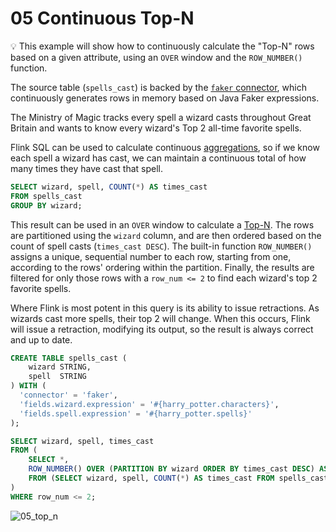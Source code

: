 # 05 Continuous Top-N

:bulb: This example will show how to continuously calculate the "Top-N" rows based on a given attribute, using an `OVER` window and the `ROW_NUMBER()` function.

The source table (`spells_cast`) is backed by the [`faker` connector](https://github.com/knaufk/flink-faker), which continuously generates rows in memory based on Java Faker expressions.

The Ministry of Magic tracks every spell a wizard casts throughout Great Britain and wants to know every wizard's Top 2 all-time favorite spells. 

Flink SQL can be used to calculate continuous [aggregations](.../foundations/05/05_group_by.md), so if we know
each spell a wizard has cast, we can maintain a continuous total of how many times they have cast that spell. 

```sql
SELECT wizard, spell, COUNT(*) AS times_cast
FROM spells_cast
GROUP BY wizard;
```

This result can be used in an `OVER` window to calculate a [Top-N](https://docs.ververica.com/user_guide/sql_development/queries.html#top-n).
The rows are partitioned using the `wizard` column, and are then ordered based on the count of spell casts (`times_cast DESC`). 
The built-in function `ROW_NUMBER()` assigns a unique, sequential number to each row, starting from one, according to the rows' ordering within the partition.
Finally, the results are filtered for only those rows with a `row_num <= 2` to find each wizard's top 2 favorite spells. 

Where Flink is most potent in this query is its ability to issue retractions.
As wizards cast more spells, their top 2 will change. 
When this occurs, Flink will issue a retraction, modifying its output, so the result is always correct and up to date. 


```sql
CREATE TABLE spells_cast (
    wizard STRING,
    spell  STRING
) WITH (
  'connector' = 'faker',
  'fields.wizard.expression' = '#{harry_potter.characters}',
  'fields.spell.expression' = '#{harry_potter.spells}'
);

SELECT wizard, spell, times_cast
FROM (
    SELECT *,
    ROW_NUMBER() OVER (PARTITION BY wizard ORDER BY times_cast DESC) AS row_num
    FROM (SELECT wizard, spell, COUNT(*) AS times_cast FROM spells_cast GROUP BY wizard, spell)
)
WHERE row_num <= 2;  
```

![05_top_n](https://user-images.githubusercontent.com/23521087/105503736-3e653700-5cc7-11eb-9ddf-9a89d93841bc.png)
